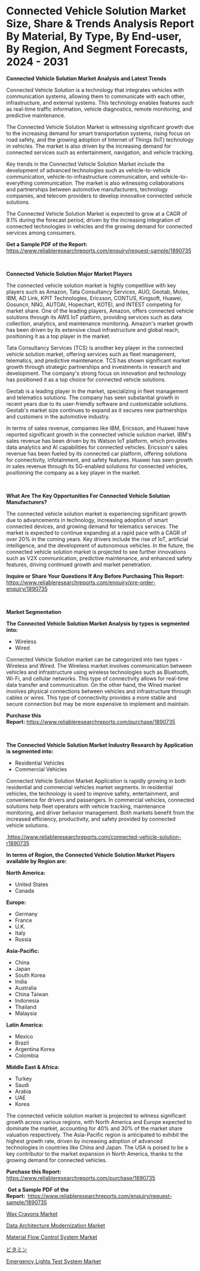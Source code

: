 <p><h1>Connected Vehicle Solution Market Size, Share & Trends Analysis Report By Material, By Type, By End-user, By Region, And Segment Forecasts, 2024 - 2031</h1></p><p><strong>Connected Vehicle Solution Market Analysis and Latest Trends</strong></p>
<p><p>Connected Vehicle Solution is a technology that integrates vehicles with communication systems, allowing them to communicate with each other, infrastructure, and external systems. This technology enables features such as real-time traffic information, vehicle diagnostics, remote monitoring, and predictive maintenance.</p><p>The Connected Vehicle Solution Market is witnessing significant growth due to the increasing demand for smart transportation systems, rising focus on road safety, and the growing adoption of Internet of Things (IoT) technology in vehicles. The market is also driven by the increasing demand for connected services such as entertainment, navigation, and vehicle tracking.</p><p>Key trends in the Connected Vehicle Solution Market include the development of advanced technologies such as vehicle-to-vehicle communication, vehicle-to-infrastructure communication, and vehicle-to-everything communication. The market is also witnessing collaborations and partnerships between automotive manufacturers, technology companies, and telecom providers to develop innovative connected vehicle solutions.</p><p>The Connected Vehicle Solution Market is expected to grow at a CAGR of 9.1% during the forecast period, driven by the increasing integration of connected technologies in vehicles and the growing demand for connected services among consumers.</p></p>
<p><strong>Get a Sample PDF of the Report:&nbsp;</strong> <a href="https://www.reliableresearchreports.com/enquiry/request-sample/1890735">https://www.reliableresearchreports.com/enquiry/request-sample/1890735</a></p>
<p>&nbsp;</p>
<p><strong>Connected Vehicle Solution Major Market Players</strong></p>
<p><p>The connected vehicle solution market is highly competitive with key players such as Amazon, Tata Consultancy Services, AUO, Geotab, Molex, IBM, AD Link, KPIT Technologies, Ericsson, CONTUS, Kingsoft, Huawei, Gosuncn, NNG, AUTOAI, Hopechart, KOTEI, and INTEST competing for market share. One of the leading players, Amazon, offers connected vehicle solutions through its AWS IoT platform, providing services such as data collection, analytics, and maintenance monitoring. Amazon's market growth has been driven by its extensive cloud infrastructure and global reach, positioning it as a top player in the market.</p><p>Tata Consultancy Services (TCS) is another key player in the connected vehicle solution market, offering services such as fleet management, telematics, and predictive maintenance. TCS has shown significant market growth through strategic partnerships and investments in research and development. The company's strong focus on innovation and technology has positioned it as a top choice for connected vehicle solutions.</p><p>Geotab is a leading player in the market, specializing in fleet management and telematics solutions. The company has seen substantial growth in recent years due to its user-friendly software and customizable solutions. Geotab's market size continues to expand as it secures new partnerships and customers in the automotive industry.</p><p>In terms of sales revenue, companies like IBM, Ericsson, and Huawei have reported significant growth in the connected vehicle solution market. IBM's sales revenue has been driven by its Watson IoT platform, which provides data analytics and AI capabilities for connected vehicles. Ericsson's sales revenue has been fueled by its connected car platform, offering solutions for connectivity, infotainment, and safety features. Huawei has seen growth in sales revenue through its 5G-enabled solutions for connected vehicles, positioning the company as a key player in the market.</p></p>
<p>&nbsp;</p>
<p><strong>What Are The Key Opportunities For Connected Vehicle Solution Manufacturers?</strong></p>
<p><p>The connected vehicle solution market is experiencing significant growth due to advancements in technology, increasing adoption of smart connected devices, and growing demand for telematics services. The market is expected to continue expanding at a rapid pace with a CAGR of over 20% in the coming years. Key drivers include the rise of IoT, artificial intelligence, and the development of autonomous vehicles. In the future, the connected vehicle solution market is projected to see further innovations such as V2X communication, predictive maintenance, and enhanced safety features, driving continued growth and market penetration.</p></p>
<p><strong>Inquire or Share Your Questions If Any Before Purchasing This Report:</strong> <a href="https://www.reliableresearchreports.com/enquiry/pre-order-enquiry/1890735">https://www.reliableresearchreports.com/enquiry/pre-order-enquiry/1890735</a></p>
<p>&nbsp;</p>
<p><strong>Market Segmentation</strong></p>
<p><strong>The Connected Vehicle Solution Market Analysis by types is segmented into:</strong></p>
<p><ul><li>Wireless</li><li>Wired</li></ul></p>
<p><p>Connected Vehicle Solution market can be categorized into two types - Wireless and Wired. The Wireless market involves communication between vehicles and infrastructure using wireless technologies such as Bluetooth, Wi-Fi, and cellular networks. This type of connectivity allows for real-time data transfer and communication. On the other hand, the Wired market involves physical connections between vehicles and infrastructure through cables or wires. This type of connectivity provides a more stable and secure connection but may be more expensive to implement and maintain.</p></p>
<p><strong>Purchase this Report:&nbsp;</strong><a href="https://www.reliableresearchreports.com/purchase/1890735">https://www.reliableresearchreports.com/purchase/1890735</a></p>
<p>&nbsp;</p>
<p><strong>The Connected Vehicle Solution Market Industry Research by Application is segmented into:</strong></p>
<p><ul><li>Residential Vehicles</li><li>Commercial Vehicles</li></ul></p>
<p><p>Connected Vehicle Solution Market Application is rapidly growing in both residential and commercial vehicles market segments. In residential vehicles, the technology is used to improve safety, entertainment, and convenience for drivers and passengers. In commercial vehicles, connected solutions help fleet operators with vehicle tracking, maintenance monitoring, and driver behavior management. Both markets benefit from the increased efficiency, productivity, and safety provided by connected vehicle solutions.</p></p>
<p><a href="https://www.reliableresearchreports.com/connected-vehicle-solution-r1890735">&nbsp;https://www.reliableresearchreports.com/connected-vehicle-solution-r1890735</a></p>
<p><strong>In terms of Region, the Connected Vehicle Solution Market Players available by Region are:</strong></p>
<p>
    <p> <strong> North America: </strong>
        <ul>
            <li>United States</li>
            <li>Canada</li>
        </ul>
        </p> 
    <p> <strong> Europe: </strong>
        <ul>
            <li>Germany</li>
            <li>France</li>
            <li>U.K.</li>
            <li>Italy</li>
            <li>Russia</li>
        </ul>
        </p> 
    <p> <strong> Asia-Pacific: </strong>
        <ul>
            <li>China</li>
            <li>Japan</li>
            <li>South Korea</li>
            <li>India</li>
            <li>Australia</li>
            <li>China Taiwan</li>
            <li>Indonesia</li>
            <li>Thailand</li>
            <li>Malaysia</li>
        </ul>
        </p> 
    <p> <strong> Latin America: </strong>
        <ul>
            <li>Mexico</li>
            <li>Brazil</li>
            <li>Argentina Korea</li>
            <li>Colombia</li>
        </ul>
        </p> 
    <p> <strong> Middle East & Africa: </strong>
        <ul>
            <li>Turkey</li>
            <li>Saudi</li>
            <li>Arabia</li>
            <li>UAE</li>
            <li>Korea</li>
        </ul>
    </p>
    </p>
<p><p>The connected vehicle solution market is projected to witness significant growth across various regions, with North America and Europe expected to dominate the market, accounting for 40% and 30% of the market share valuation respectively. The Asia-Pacific region is anticipated to exhibit the highest growth rate, driven by increasing adoption of advanced technologies in countries like China and Japan. The USA is poised to be a key contributor to the market expansion in North America, thanks to the growing demand for connected vehicles.</p></p>
<p><strong>Purchase this Report: </strong><a href="https://www.reliableresearchreports.com/purchase/1890735">https://www.reliableresearchreports.com/purchase/1890735</a></p>
<p>&nbsp;<strong>Get a Sample PDF of the Report:&nbsp;&nbsp;</strong><a href="https://www.reliableresearchreports.com/enquiry/request-sample/1890735">https://www.reliableresearchreports.com/enquiry/request-sample/1890735</a></p>
<p><strong></strong></p>
<p><p><a href="https://issuu.com/reportprime-2/docs/wax-crayons-market-size-2030.pptx">Wax Crayons Market</a></p><p><a href="https://github.com/fiixsa/Market-Research-Report-List-2/blob/main/data-architecture-modernization-market.md">Data Architecture Modernization Market</a></p><p><a href="https://github.com/Airanohannonzb68e5pb53oc1/Market-Research-Report-List-2/blob/main/material-flow-control-system-market.md">Material Flow Control System Market</a></p><p><a href="https://github.com/AriMuller2009/Market-Research-Report-List-1/blob/main/924911860302.md">ビタミン</a></p><p><a href="https://www.linkedin.com/pulse/emergency-lights-test-system-market-comprehensive-assessment-1nuwe?trackingId=YSGHy107McuaJhxbnMxaBg%3D%3D">Emergency Lights Test System Market</a></p></p>